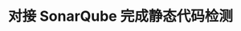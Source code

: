 ---
title: 对接 SonarQube 完成静态代码检测
description: 本篇最佳实践讲解Rainbond微服务通信治理的熔断部分，适用于开发者和应用运维人员。
weight: 20
---